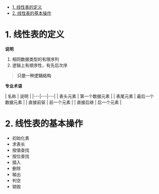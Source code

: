 - [1. 线性表的定义](#1-线性表的定义)
- [2. 线性表的基本操作](#2-线性表的基本操作)

# 1. 线性表的定义

**说明**

1. 相同数据类型的有限序列
2. 逻辑上有顺序性，有先后次序

>**只是一种逻辑结构**

**专业术语**

| 名称 | 说明 |
|---|---|---|
| 表头元素 | 第一个数据元素 |
| 表尾元素 | 最后一个数据元素 |
| 直接前驱 | 前一个元素 |
| 直接后继 | 后一个元素 |

# 2. 线性表的基本操作

- 初始化表
- 求表长
- 按值查找
- 按位查找
- 插入
- 删除
- 输出
- 判空
- 销毁